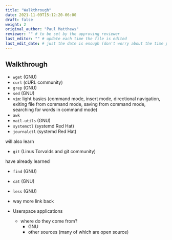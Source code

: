 ```yaml
---
title: "Walkthrough"
date: 2021-11-09T15:12:20-06:00
draft: false
weight: 2
original_author: "Paul Matthews" 
reviewer: "" # to be set by the approving reviewer
last_editor: "" # update each time the file is edited
last_edit_date: # just the date is enough (don't worry about the time portion)
---
```


<!-- TODO: Rename section to something like: additional interesting packages -->

<!-- TODO: new archetype that will create a new directory with an index.md (frontmatter) and a pictures directory meant to be used inside of walkthrough directories -->

<!-- TODO: adapt the structure of this chapter to the structure defined in previous chapters (SHOULD IT NEST FURTHER? walkthrough/vim/opening/index.md & walkthrough/vim/saving/index.md, etc) -->

## Walkthrough

- `wget` (GNU)
- `curl` (cURL community)
- `grep` (GNU)
- `sed` (GNU)
- `vim`: light basics (command mode, insert mode, directional navigation, exiting file from command mode, saving from command mode, searching for words in command mode)
- `awk`
- `mail-utils` (GNU)
- `systemctl` (systemd Red Hat)
- `journalctl` (systemd Red Hat)

will also learn

- `git` (Linus Torvalds and git community)

have already learned

- `find` (GNU)
- `cat` (GNU)
- `less` (GNU)
- way more link back

- Userspace applications
  - where do they come from?
    - GNU
    - other sources (many of which are open source)
